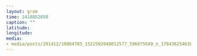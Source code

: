 ```yaml
---
layout: gram
time: 1418852858
caption: ""
latitude: 
longitude: 
media:
- media/posts/201412/10864785_1522502048012577_596675649_n_17843625463000351.jpg
---
```

